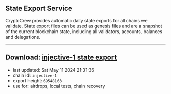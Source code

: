 ## State Export Service
CryptoCrew provides automatic daily state exports for all chains we validate. State export files can be used as genesis files and are a snapshot of the current blockchain state, including all validators, accounts, balances and delegations.

---
**Download: [injective-1 state export](https://dl-eu2.ccvalidators.com/SERVICE/injective/injective-1_export_69548163.json)**
---

- last updated: Sat May 11 2024 21:31:36
- chain id: `injective-1`
- export height: `69548163`
- use for: airdrops, local tests, chain recovery
